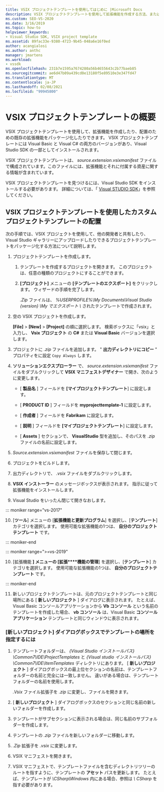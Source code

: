 ```yaml
---
title: VSIX プロジェクトテンプレートを使用してはじめに |Microsoft Docs
description: VSIX プロジェクトテンプレートを使用して拡張機能を作成する方法、または配置用の既存の拡張機能をパッケージ化する方法について説明します。
ms.custom: SEO-VS-2020
ms.date: 3/16/2019
ms.topic: how-to
helpviewer_keywords:
- Visual Studio SDK, VSIX project template
ms.assetid: 89fac33e-9380-4723-9b45-048a6e16f0ed
author: acangialosi
ms.author: anthc
manager: jmartens
ms.workload:
- vssdk
ms.openlocfilehash: 231b7e1595a7674280a56b4655643c2b77baeb85
ms.sourcegitcommit: ae6d47b09a439cd0e13180f5e89510e3e347fd47
ms.translationtype: MT
ms.contentlocale: ja-JP
ms.lasthandoff: 02/08/2021
ms.locfileid: "99945800"
---
```

# <a name="get-started-with-the-vsix-project-template"></a>VSIX プロジェクトテンプレートの概要

VSIX プロジェクトテンプレートを使用して、拡張機能を作成したり、配置のための既存の拡張機能をパッケージ化したりできます。 VSIX プロジェクトテンプレートには Visual Basic と Visual C# の両方のバージョンがあり、Visual Studio SDK の一部としてインストールされます。

 VSIX プロジェクトテンプレートは、 *source.extension.vsixmanifest* ファイルで構成されています。このファイルには、拡張機能とそれに付属する資産に関する情報が含まれています。

 VSIX プロジェクトテンプレートを見つけるには、Visual Studio SDK をインストールする必要があります。 詳細については、「 [Visual STUDIO SDK](../extensibility/visual-studio-sdk.md)」を参照してください。

## <a name="deploy-a-custom-project-template-using-the-vsix-project-template"></a>VSIX プロジェクトテンプレートを使用したカスタムプロジェクトテンプレートの配置

 次の手順では、VSIX プロジェクトを使用して、他の開発者と共有したり、Visual Studio ギャラリーにアップロードしたりできるプロジェクトテンプレートをパッケージ化する方法について説明します。

1. プロジェクトテンプレートを作成します。

    1. テンプレートを作成するプロジェクトを開きます。 このプロジェクトは、任意の種類のプロジェクトにすることができます。

    2. **[プロジェクト]** メニューの **[テンプレートのエクスポート]** をクリックします。 ウィザードの手順を完了します。

         *.Zip* ファイルは、 *%USERPROFILE%\My Documents\Visual Studio {version} \My でエクスポート \\* されたテンプレートで作成されます。

2. 空の VSIX プロジェクトを作成します。

     **[File]**  >  **[New]**  >  **[Project]** の順に選択します。 検索ボックスに「vsix」と入力し、 **Vsix プロジェクト** の **C#** または **Visual Basic** バージョンを選択します。

3. プロジェクトに *.zip* ファイルを追加します。 " **出力ディレクトリにコピー** " プロパティをに設定 `Copy Always` します。

4. **ソリューションエクスプローラー** で、 *source.extension.vsixmanifest* ファイルをダブルクリックして **VSIX マニフェストデザイナー** で開き、次のように変更します。

    - [ **製品名** ] フィールドを **[マイプロジェクトテンプレート**] に設定します。

    - [ **PRODUCT ID** ] フィールドを **myprojecttemplate-1** に設定します。

    - [ **作成者** ] フィールドを **Fabrikam** に設定します。

    - [ **説明** ] フィールドを **[マイプロジェクトテンプレート**] に設定します。

    - [ **Assets** ] セクションで、 **VisualStudio** 型を追加し、そのパスを *.zip* ファイルの名前に設定します。

5. *Source.extension.vsixmanifest* ファイルを保存して閉じます。

6. プロジェクトをビルドします。

7. 出力ディレクトリで、 *.vsix* ファイルをダブルクリックします。

8. **VSIX インストーラー** のメッセージボックスが表示されます。 指示に従って拡張機能をインストールします。

9. Visual Studio をいったん閉じて開きなおします。

::: moniker range="vs-2017"

10. [**ツール**] メニューの [**拡張機能と更新プログラム**] を選択し、[**テンプレート**] カテゴリを選択します。 使用可能な拡張機能の1つは、 **自分のプロジェクトテンプレート** です。

::: moniker-end

::: moniker range=">=vs-2019"

10. [拡張機能 **] メニューの [拡張****機能の管理**] を選択し、[**テンプレート**] カテゴリを選択します。 使用可能な拡張機能の1つは、 **自分のプロジェクトテンプレート** です。

::: moniker-end

11. 新しいプロジェクトテンプレートは、元のプロジェクトテンプレートと同じ場所にある [ **新しいプロジェクト** ] ダイアログに表示されます。 たとえば、Visual Basic コンソールアプリケーションから **Vb コンソール** という名前のテンプレートを作成した場合、 **vb コンソール** は、Visual Basic **コンソールアプリケーション** テンプレートと同じウィンドウに表示されます。

### <a name="to-specify-the-location-of-the-template-in-the-new-project-dialog-box"></a>[新しいプロジェクト] ダイアログボックスでテンプレートの場所を指定するには

1. テンプレートフォルダーは、 *{Visual Studio インストールパス} \Common7\IDE\ProjectTemplates* と *{Visual studio インストールパス} \Common7\IDE\ItemTemplates* ディレクトリにあります。 [ **新しいプロジェクト** ] ダイアログボックスの最上位セクションの名前は、テンプレートフォルダーの名前と完全には一致しません。 違いがある場合は、テンプレートフォルダーの名前を使用します。

    *.Vsix* ファイル拡張子を *.zip* に変更し、ファイルを開きます。

2. [ **新しいプロジェクト** ] ダイアログボックスのセクションと同じ名前の新しいフォルダーを作成します。

3. テンプレートがサブセクションに表示される場合は、同じ名前のサブフォルダーを作成します。

4. テンプレートの *.zip* ファイルを新しいフォルダーに移動します。

5. *.Zip* 拡張子を *.vsix* に変更します。

6. VSIX マニフェストを開きます。

7. VSIX マニフェストで、テンプレートファイルを含むディレクトリツリーのルートを指すように、テンプレートの **アセット** パスを更新します。 たとえば、テンプレートが *\CSharp\Windows* 内にある場合、参照は *\ CSharp* を指す必要があります。
